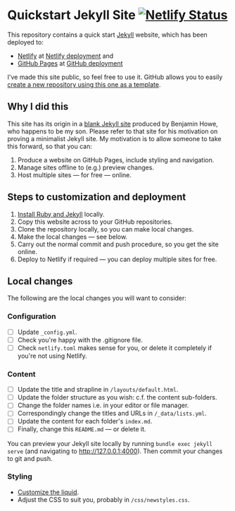 # Quickstart Jekyll Site [![Netlify Status](https://api.netlify.com/api/v1/badges/e1f021f1-d2f8-4ca4-8096-7013095b457a/deploy-status)](https://app.netlify.com/sites/1actuary/deploys)

This repository contains a quick start [Jekyll](https://jekyllrb.com/) website, which has been deployed to:

+ [Netlify](https://www.netlify.com/) at [Netlify deployment](https://1actuary.netlify.app/) and
+ [GitHub Pages](https://pages.github.com/) at [GitHub deployment](https://github.com/maverickactuary/1actuary)

I've made this site public, so feel free to use it. GitHub allows you to easily [create a new repository using this one as a template](https://github.com/maverickactuary/1actuary/generate).

## Why I did this

This site has its origin in a [blank Jekyll site](https://github.com/BenjaminEHowe/jekyll-blank/blob/master/README.md) produced by Benjamin Howe, who happens to be my son. Please refer to that site for his motivation on proving a minimalist Jekyll site. My motivation is to allow someone to take this forward, so that you can:

1. Produce a website on GitHub Pages, include styling and navigation.
1. Manage sites offline to (e.g.) preview changes.
1. Host multiple sites &mdash; for free &mdash; online.

## Steps to customization and deployment

1. [Install Ruby and Jekyll](https://jekyllrb.com/docs/step-by-step/01-setup/) locally.
1. Copy this website across to your GitHub repositories.
1. Clone the repository locally, so you can make local changes.
1. Make the local changes &mdash; see below.
1. Carry out the normal commit and push procedure, so you get the site online.
1. Deploy to Netlify if required &mdash; you can deploy multiple sites for free.

## Local changes

The following are the local changes you will want to consider:

### Configuration

- [ ] Update `_config.yml`.
- [ ] Check you're happy with the .gitignore file.
- [ ] Check `netlify.toml` makes sense for you, or delete it completely if you're not using Netlify.

### Content

- [ ] Update the title and strapline in `/layouts/default.html`.
- [ ] Update the folder structure as you wish: c.f. the content sub-folders.
- [ ] Change the folder names i.e. in your editor or file manager.
- [ ] Correspondingly change the titles and URLs in `/_data/lists.yml`.
- [ ] Update the content for each folder's `index.md`.
- [ ] Finally, change this `README.md` &mdash; or delete it.

You can preview your Jekyll site locally by running `bundle exec jekyll serve` (and navigating to http://127.0.0.1:4000). Then commit your changes to git and push.

### Styling

+ [Customize the liquid](https://jekyllrb.com/docs/step-by-step/02-liquid/).
+ Adjust the CSS to suit you, probably in `/css/newstyles.css`.
